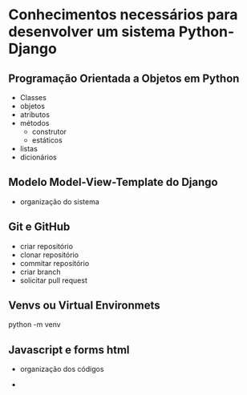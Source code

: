 # Conhecimentos necessários para desenvolver um sistema Python-Django

## Programação Orientada a Objetos em Python
  - Classes
  - objetos
  - atributos
  - métodos
    - construtor
    - estáticos
  - listas
  - dicionários

## Modelo Model-View-Template do Django
  - organização do sistema

## Git e GitHub
  - criar repositório
  - clonar repositório
  - commitar repositório
  - criar branch
  - solicitar pull request

## Venvs ou Virtual Environmets
  python -m venv

## Javascript e forms html
  - organização dos códigos

  - 
